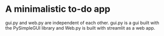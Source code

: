 # A minimalistic to-do app 

gui.py and web.py are independent of each other. gui.py is a gui built with the PySimpleGUI library and
Web.py is built with streamlit as a web app. 
